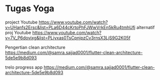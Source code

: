 # Tugas Yoga

project Youtube https://www.youtube.com/watch?v=UHanfs2Ersc&list=PLa6D44cKrtoPhFJWwVrkEn5kRu4tmhUfj
alternatif proj Youtube https://www.youtube.com/watch?v=7V_P6dovixg&list=PLjyxas0TsCpnjpzCv3rnsX3LjS9G2K05f

Pengertian clean architecture https://medium.com/@samra.sajjad0001/flutter-clean-architecture-5de5e9b8d093

trelo progress app https://medium.com/@samra.sajjad0001/flutter-clean-architecture-5de5e9b8d093
